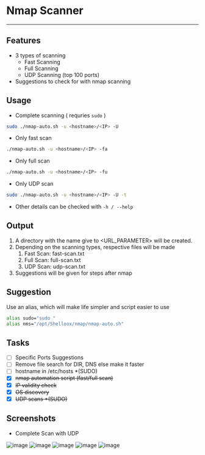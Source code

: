 # Nmap Scanner
---
## Features
- 3 types of scanning
  - Fast Scanning
  - Full Scanning
  - UDP Scanning (top 100 ports)
- Suggestions to check for with nmap scanning

## Usage
- Complete scanning ( requries `sudo` )
```bash
sudo ./nmap-auto.sh -u <hostname>/<IP> -U
```

- Only fast scan
```bash
./nmap-auto.sh -u <hostname>/<IP> -fa
```

- Only full scan
```bash
./nmap-auto.sh -u <hostname>/<IP> -fu
```

- Only UDP scan
```bash
sudo ./nmap-auto.sh -u <hostname>/<IP> -U -t
```

- Other details can be checked with `-h / --help`

## Output
1. A directory with the name give to <URL_PARAMETER> will be created.
1. Depending on the scanning types, respective files will be made
   1. Fast Scan: fast-scan.txt
   1. Full Scan: full-scan.txt
   1. UDP  Scan: udp-scan.txt
1. Suggestions will be given for steps after nmap 

## Suggestion
Use an alias, which will make life simpler and script easier to use
```bash
alias sudo="sudo "
alias nms="/opt/Shelloox/nmap/nmap-auto.sh"
```

## Tasks
- [ ] Specific Ports Suggestions
- [ ] Remove file search for DIR, DNS else make it faster
- [ ] hostname in /etc/hosts *(SUDO)
- [x] ~~nmap automation script (fast/full scan)~~
- [x] ~~IP validity check~~
- [x] ~~OS discovery~~
- [x] ~~UDP scans *(SUDO)~~

## Screenshots
- Complete Scan with UDP

![image](https://github.com/spllat-00/Shelloox/assets/50944153/395b933a-5aa6-4132-99b0-ae603062d5cd)
![image](https://github.com/spllat-00/Shelloox/assets/50944153/7e18522b-3330-4719-8f82-eda92d987908)
![image](https://github.com/spllat-00/Shelloox/assets/50944153/a3a50510-f956-4862-bf28-f449ad44e173)
![image](https://github.com/spllat-00/Shelloox/assets/50944153/4d046f39-ef2d-41a1-b249-4c6d2530c5d2)
![image](https://github.com/spllat-00/Shelloox/assets/50944153/46de12ce-4cdd-484b-992a-c2d05ca615ec)
